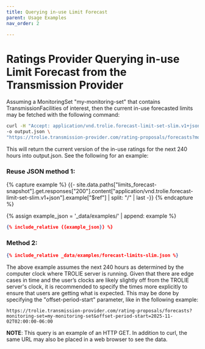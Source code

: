 ```yaml
---
title: Querying in-use Limit Forecast
parent: Usage Examples
nav_order: 2

---
```





# Ratings Provider Querying in-use Limit Forecast from the Transmission Provider

Assuming a MonitoringSet "my-monitoring-set" that contains TransmissionFacilities of interest, then the current in-use forecasted limits may be fetched with the following command:

```bash
curl -H "Accept: application/vnd.trolie.forecast-limit-set-slim.v1+json" \
-o output.json \
"https://trolie.transmission-provider.com/rating-proposals/forecasts?monitoring-set=my-monitoring-set"
```

This will return the current version of the in-use ratings for the next 240 hours into output.json.  See the following for an example:

### Reuse JSON method 1:

 {% capture example %}
 {{- site.data.paths["limits_forecast-snapshot"].get.responses["200"].content["application/vnd.trolie.forecast-limit-set-slim.v1+json"].example["$ref"] 
    | split: "/" | last
 -}}
 {% endcapture %}

{% assign example_json = '_data/examples/' | append: example %}

```json
{% include_relative {{example_json}} %}
```

### Method 2:

```json
{% include_relative _data/examples/forecast-limits-slim.json %}
```

The above example assumes the next 240 hours as determined by the computer clock where TROLIE server is running.  Given that there are edge cases in time and the user’s clocks are likely slightly off from the TROLIE server's clock, it is recommended to specify the times more explicitly to ensure that users are getting what is expected.  This may be done by specifying the "offset-period-start" parameter, like in the following example:

```
https://trolie.transmission-provider.com/rating-proposals/forecasts?monitoring-set=my-monitoring-set&offset-period-start=2025-11-02T02:00:00-06:00
```

**NOTE**: This query is an example of an HTTP GET.  In addition to curl, the same URL may also be placed in a web browser to see the data.  
